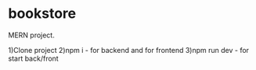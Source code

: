 # bookstore

MERN project.

1)Clone project
2)npm i - for backend and for frontend
3)npm run dev - for start back/front
